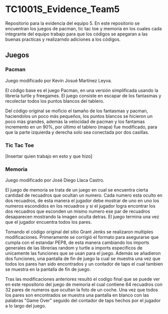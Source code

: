 # TC1001S_Evidence_Team5
Repositorio para la evidencia del equipo 5. En este repositorio se encuentran los juegos de pacman, tic tac toe y memoria en los cuales cada integrante del equipo trabajo para que los códigos se apegaran a las buenas practicas y realizarndo adiciones a los códigos.

## Juegos

### Pacman

Juego modificado por Kevin Josué Martínez Leyva.

El código base es el juego Pacman, en una versión simplificada usando la librería turtle y freegames.
El juego consiste en escapar de los fantasmas y recolectar todos los puntos blancos del tablero.

Del código original se moficio el tamaño de los fantasmas y pacman, haciendolos un poco más pequeños,
los puntos blancos se hicieron un poco màs grandes, ademàs la velocidad de pacman y los fantamas
incremento en un 90%, por último el tablero (mapa) fue modificado, para que la parte izquierda
y derecha solo sea conectada por dos casillas.

### Tic Tac Toe

[Insertar quien trabajo en esto y que hizo]

### Memoria

Juego modificado por José Diego Llaca Castro.

El juego de memoria se trata de un juego en cual se encuentra cierta cantidad de recuadros que ocultan un numero. Cada numero esta oculto en dos recuadros, de esta manera el jugador debe mostrar de uno en uno los numeros escondidos en los recuadros y si el jugador logra encontrar los dos recuadros que esconden un mismo numero ese par de recuadros desaparecen mostrando la imagen oculta detras. El juego termina una vez que el jugador encuentra todos los pares.

Tomando el código original del sitio Grant Jenks se realizaron multiples modificaciones. Primeramente se corrigió el formato para asegurarse que cumpla con el estandar PEP8, de esta manera cambiando los imports generales de las librerias random y turtle a imports especificos de unicamente las funciones que se usan para el juego. Además se añadieron dos funciones, una pantalla de fin de juego la cual se muestra una vez que todos los pares han sido encontrados y un contador de taps el cual tambien se muestra en la pantalla de fin de juego.

Tras las modificaciones anteriores resultó el codigo final que se puede ver en este repositorio del juego de memoria el cual contiene 64 recuadros con 32 pares de numeros que ocultan la foto de un coche. Una vez que todos los pares son encontrados se muestra una pantalla en blanco con las palabras "Game Over" seguido del contador de taps hechos por el jugador a lo largo del juego.
